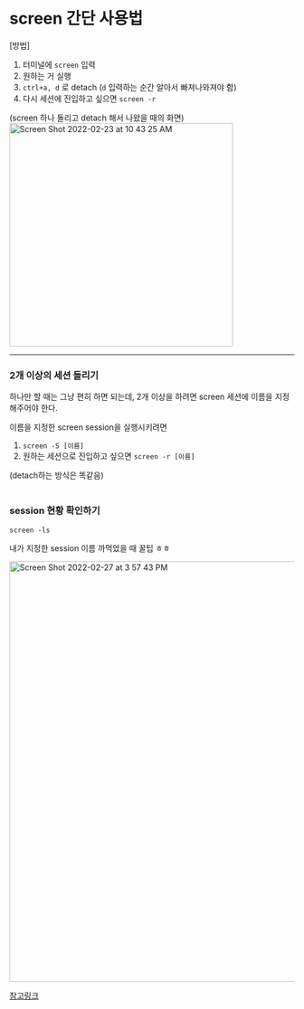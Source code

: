 # screen 간단 사용법
[방법]<br>
1. 터미널에 `screen` 입력
2. 원하는 거 실행
3. `ctrl+a, d` 로 detach (`d` 입력하는 순간 알아서 빠져나와져야 함)
4. 다시 세션에 진입하고 싶으면 `screen -r`

(screen 하나 돌리고 detach 해서 나왔을 때의 화면)<br>
<img width="395" alt="Screen Shot 2022-02-23 at 10 43 25 AM" src="https://user-images.githubusercontent.com/63252804/155248863-e05e8d27-f6a3-4fb8-b3f2-e7ba0a7b5be7.png">

---
### 2개 이상의 세션 돌리기
하나만 할 때는 그냥 편히 하면 되는데, 2개 이상을 하려면 screen 세션에 이름을 지정해주어야 한다.

이름을 지정한 screen session을 실행시키려면
1. `screen -S [이름]`
2. 원하는 세션으로 진입하고 싶으면 `screen -r [이름]`

(detach하는 방식은 똑같음)
<br><br>

### session 현황 확인하기
`screen -ls`

내가 지정한 session 이름 까먹었을 때 꿀팁 ㅎㅎ

<img width="743" alt="Screen Shot 2022-02-27 at 3 57 43 PM" src="https://user-images.githubusercontent.com/63252804/155871942-d4cc3bec-0555-4358-a595-61e263745fd0.png">



[참고링크](http://www.incodom.kr/Linux/%EA%B8%B0%EB%B3%B8%EB%AA%85%EB%A0%B9%EC%96%B4/screen)
